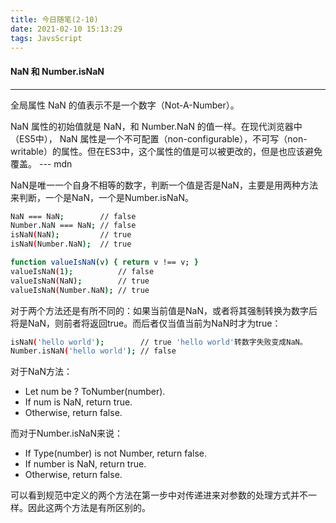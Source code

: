 ```yaml
---
title: 今日随笔(2-10)
date: 2021-02-10 15:13:29
tags: JavsScript 
---
```


#### NaN 和 Number.isNaN
---
全局属性 NaN 的值表示不是一个数字（Not-A-Number）。

NaN 属性的初始值就是 NaN，和 Number.NaN 的值一样。在现代浏览器中（ES5中）， NaN 属性是一个不可配置（non-configurable），不可写（non-writable）的属性。但在ES3中，这个属性的值是可以被更改的，但是也应该避免覆盖。  --- mdn


NaN是唯一一个自身不相等的数字，判断一个值是否是NaN，主要是用两种方法来判断，一个是NaN，一个是Number.isNaN。

```bash
NaN === NaN;        // false
Number.NaN === NaN; // false
isNaN(NaN);         // true
isNaN(Number.NaN);  // true

function valueIsNaN(v) { return v !== v; }
valueIsNaN(1);          // false
valueIsNaN(NaN);        // true
valueIsNaN(Number.NaN); // true
```
对于两个方法还是有所不同的：如果当前值是NaN，或者将其强制转换为数字后将是NaN，则前者将返回true。而后者仅当值当前为NaN时才为true：
```bash
isNaN('hello world');        // true 'hello world'转数字失败变成NaN。
Number.isNaN('hello world'); // false
```

对于NaN方法：

- Let num be ? ToNumber(number).
- If num is NaN, return true.
- Otherwise, return false.

而对于Number.isNaN来说：

- If Type(number) is not Number, return false.
- If number is NaN, return true.
- Otherwise, return false.


可以看到规范中定义的两个方法在第一步中对传递进来对参数的处理方式并不一样。因此这两个方法是有所区别的。